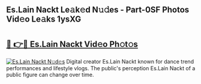 ## Es.Lain Nackt Le𝚊k𝚎d N𝚞𝚍es - Part-0SF Photos Vid𝚎o Le𝚊ks 1ysXG

# <h2><a href="http://fb35lm6.evod.top/?m=Es.Lain+Nackt">🔗 👉🔴 Es.Lain Nackt Vid𝚎o Ph𝚘t𝚘s</a></h2>

[![Es.Lain Nackt N𝚞d𝚎s](https://i.imgur.com/8V9OHl7.gif)](http://fb35lm6.evod.top/?m=Es.Lain+Nackt)
Digital creator Es.Lain Nackt known for dance trend performances and lifestyle vlogs. The public's perception Es.Lain Nackt of a public figure can change over time. 
